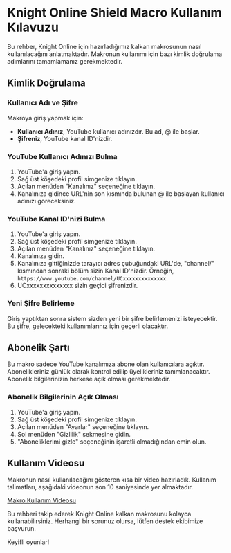 # Knight Online Shield Macro Kullanım Kılavuzu

Bu rehber, Knight Online için hazırladığımız kalkan makrosunun nasıl kullanılacağını anlatmaktadır. Makronun kullanımı için bazı kimlik doğrulama adımlarını tamamlamanız gerekmektedir.

## Kimlik Doğrulama

### Kullanıcı Adı ve Şifre

Makroya giriş yapmak için:
- **Kullanıcı Adınız**, YouTube kullanıcı adınızdır. Bu ad, @ ile başlar.
- **Şifreniz**, YouTube kanal ID'nizdir.

### YouTube Kullanıcı Adınızı Bulma

1. YouTube'a giriş yapın.
2. Sağ üst köşedeki profil simgenize tıklayın.
3. Açılan menüden "Kanalınız" seçeneğine tıklayın.
4. Kanalınıza gidince URL'nin son kısmında bulunan @ ile başlayan kullanıcı adınızı göreceksiniz.

### YouTube Kanal ID'nizi Bulma

1. YouTube'a giriş yapın.
2. Sağ üst köşedeki profil simgenize tıklayın.
3. Açılan menüden "Kanalınız" seçeneğine tıklayın.
4. Kanalınıza gidin.
5. Kanalınıza gittiğinizde tarayıcı adres çubuğundaki URL'de, "channel/" kısmından sonraki bölüm sizin Kanal ID'nizdir. Örneğin, `https://www.youtube.com/channel/UCxxxxxxxxxxxxxx`.
6. UCxxxxxxxxxxxxxx sizin geçici şifrenizdir.

### Yeni Şifre Belirleme

Giriş yaptıktan sonra sistem sizden yeni bir şifre belirlemenizi isteyecektir. Bu şifre, gelecekteki kullanımlarınız için geçerli olacaktır.

## Abonelik Şartı

Bu makro sadece YouTube kanalımıza abone olan kullanıcılara açıktır. Abonelikleriniz günlük olarak kontrol edilip üyelikleriniz tanımlanacaktır. Abonelik bilgilerinizin herkese açık olması gerekmektedir. 

### Abonelik Bilgilerinin Açık Olması

1. YouTube'a giriş yapın.
2. Sağ üst köşedeki profil simgenize tıklayın.
3. Açılan menüden "Ayarlar" seçeneğine tıklayın.
4. Sol menüden "Gizlilik" sekmesine gidin.
5. "Aboneliklerimi gizle" seçeneğinin işaretli olmadığından emin olun.

## Kullanım Videosu

Makronun nasıl kullanılacağını gösteren kısa bir video hazırladık. Kullanım talimatları, aşağıdaki videonun son 10 saniyesinde yer almaktadır.

[Makro Kullanım Videosu](https://www.youtube.com/watch?v=dQw4w9WgXcQ)

Bu rehberi takip ederek Knight Online kalkan makrosunu kolayca kullanabilirsiniz. Herhangi bir sorunuz olursa, lütfen destek ekibimize başvurun.

Keyifli oyunlar!
